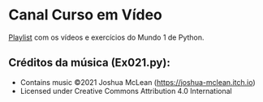 # Canal Curso em Vídeo

[Playlist](https://www.youtube.com/playlist?list=PLHz_AreHm4dlKP6QQCekuIPky1CiwmdI6) com os vídeos e exercícios do Mundo 1 de Python.

## Créditos da música (Ex021.py):
* Contains music ©2021 Joshua McLean (https://joshua-mclean.itch.io)
* Licensed under Creative Commons Attribution 4.0 International
